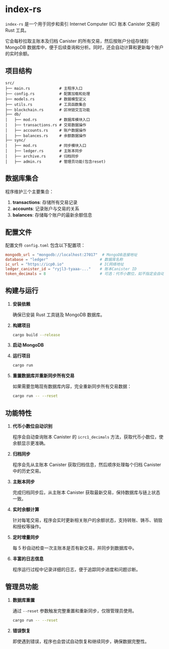 # index-rs

`index-rs` 是一个用于同步和索引 Internet Computer (IC) 账本 Canister 交易的 Rust 工具。

它会每秒拉取主账本及归档 Canister 的所有交易，然后按账户分组存储到 MongoDB 数据库中，便于后续查询和分析。同时，还会自动计算和更新每个账户的实时余额。

## 项目结构

```
src/
├── main.rs             # 主程序入口
├── config.rs           # 配置加载和处理
├── models.rs           # 数据模型定义
├── utils.rs            # 工具函数集合
├── blockchain.rs       # 区块链交互功能
├── db/
│   ├── mod.rs          # 数据库模块入口
│   ├── transactions.rs # 交易数据操作
│   ├── accounts.rs     # 账户数据操作
│   ├── balances.rs     # 余额数据操作
├── sync/
│   ├── mod.rs          # 同步模块入口
│   ├── ledger.rs       # 主账本同步
│   ├── archive.rs      # 归档同步
│   ├── admin.rs        # 管理员功能(包含reset)
```

## 数据库集合

程序维护三个主要集合：

1. **transactions**: 存储所有交易记录
2. **accounts**: 记录账户与交易的关系
3. **balances**: 存储每个账户的最新余额信息

## 配置文件

配置文件 `config.toml` 包含以下配置项：

```toml
mongodb_url = "mongodb://localhost:27017"  # MongoDB连接地址
database = "ledger"                       # 数据库名称
ic_url = "https://icp0.io"                # IC网络地址
ledger_canister_id = "ryjl3-tyaaa-..."    # 账本Canister ID
token_decimals = 8                        # 可选：代币小数位，如不指定会自动查询
```

## 构建与运行

1. **安装依赖**

   确保已安装 Rust 工具链及 MongoDB 数据库。

2. **构建项目**

   ```bash
   cargo build --release
   ```

3. **启动 MongoDB**

4. **运行项目**

   ```bash
   cargo run
   ```

5. **重置数据库并重新同步所有交易**

   如果需要忽略现有数据库内容，完全重新同步所有交易数据：

   ```bash
   cargo run -- --reset
   ```

## 功能特性

1. **代币小数位自动识别**
   
   程序会自动查询账本 Canister 的 `icrc1_decimals` 方法，获取代币小数位，使余额显示更准确。

2. **归档同步**
   
   程序会先从主账本 Canister 获取归档信息，然后顺序处理每个归档 Canister 中的历史交易。

3. **主账本同步**
   
   完成归档同步后，从主账本 Canister 获取最新交易，保持数据库与链上状态一致。

4. **实时余额计算**
   
   针对每笔交易，程序会实时更新相关账户的余额状态，支持转账、铸币、销毁和授权等操作。

5. **定时增量同步**
   
   每 5 秒自动检查一次主账本是否有新交易，并同步到数据库中。

6. **丰富的日志信息**
   
   程序运行过程中记录详细的日志，便于追踪同步进度和问题诊断。

## 管理员功能

1. **数据库重置**
   
   通过 `--reset` 参数触发完整重置和重新同步，仅限管理员使用。
   
   ```bash
   cargo run -- --reset
   ```
   
2. **错误恢复**
   
   即使遇到错误，程序也会尝试自动恢复和继续同步，确保数据完整性。
